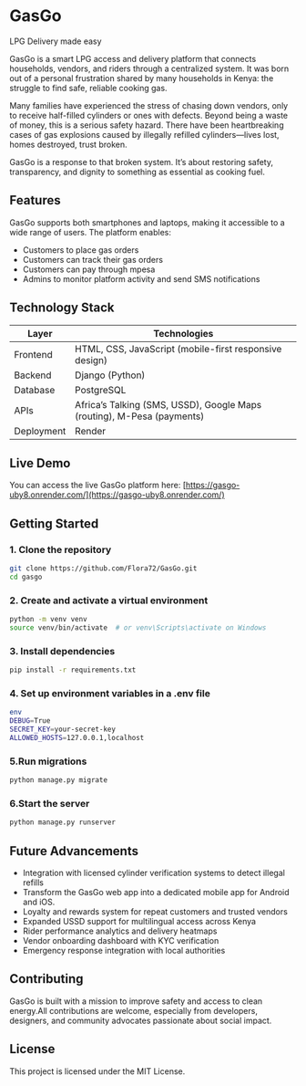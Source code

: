 # GasGo
LPG Delivery made easy 

GasGo is a smart LPG access and delivery platform that connects households, vendors, and riders through a centralized system. It was born out of a personal frustration shared by many households in Kenya: the struggle to find safe, reliable cooking gas.

Many families have experienced the stress of chasing down vendors, only to receive half-filled cylinders or ones with defects. Beyond being a waste of money, this is a serious safety hazard. There have been heartbreaking cases of gas explosions caused by illegally refilled cylinders—lives lost, homes destroyed, trust broken.

GasGo is a response to that broken system. It’s about restoring safety, transparency, and dignity to something as essential as cooking fuel.

## Features

GasGo supports both smartphones and laptops, making it accessible to a wide range of users. The platform enables:

- Customers to place gas orders
- Customers can track their gas orders 
- Customers can pay through mpesa
- Admins to monitor platform activity and send SMS notifications

## Technology Stack

| Layer       | Technologies                                                                 |
|-------------|-------------------------------------------------------------------------------|
| Frontend    | HTML, CSS, JavaScript (mobile-first responsive design)                       |
| Backend     | Django (Python)                                                              |
| Database    | PostgreSQL                                                                   |
| APIs        | Africa’s Talking (SMS, USSD), Google Maps (routing), M-Pesa (payments)       |
| Deployment  | Render                                                                       |

## Live Demo
You can access the live GasGo platform here: [https://gasgo-uby8.onrender.com/](https://gasgo-uby8.onrender.com/)

## Getting Started

### **1. Clone the repository**

```bash
git clone https://github.com/Flora72/GasGo.git
cd gasgo
```
### **2. Create and activate a virtual environment**
```bash
python -m venv venv
source venv/bin/activate  # or venv\Scripts\activate on Windows
```
### **3. Install dependencies**
```bash
pip install -r requirements.txt
```
### **4. Set up environment variables in a .env file**
```bash
env
DEBUG=True
SECRET_KEY=your-secret-key
ALLOWED_HOSTS=127.0.0.1,localhost
```
### **5.Run migrations**
```bash
python manage.py migrate
```
### **6.Start the server**
```bash
python manage.py runserver
```

## Future Advancements
- Integration with licensed cylinder verification systems to detect illegal refills
- Transform the GasGo web app into a dedicated mobile app for Android and iOS.
- Loyalty and rewards system for repeat customers and trusted vendors
- Expanded USSD support for multilingual access across Kenya
- Rider performance analytics and delivery heatmaps
- Vendor onboarding dashboard with KYC verification
- Emergency response integration with local authorities

## Contributing
GasGo is built with a mission to improve safety and access to clean energy.All contributions are welcome, especially from developers, designers, and community advocates passionate about social impact.

## License

This project is licensed under the MIT License.

